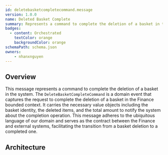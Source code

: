 ```yaml
---
id: deletebasketcompletecommand.message
version: 1.0.0
name: Deleted Basket Complete
summary: Represents a command to complete the deletion of a basket in the system
badges:
  - content: Orchestrated
    textColor: orange
    backgroundColor: orange
schemaPath: schema.json
owners:
	- nhanxnguyen
---
```


## Overview

This message represents a command to complete the deletion of a basket in the system. The `DeleteBasketCompleteCommand` is a domain event that captures the request to complete the deletion of a basket in the Finance bounded context. It carries the necessary value objects including the basket identity, the deleted items, and the total amount to notify the system about the completion operation. This message adheres to the ubiquitous language of our domain and serves as the contract between the Finance and external systems, facilitating the transition from a basket deletion to a completed one.

## Architecture

<NodeGraph />
